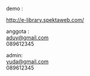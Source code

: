 demo :

http://e-library.spektaweb.com/

anggota : <br>
aduy@gmail.com <br>
089612345

admin: <br>
yuda@gmail.com <br>
089612345
